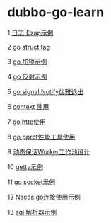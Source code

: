 # dubbo-go-learn

1 [日志卡zap示例](kownledge/one/READEME.md)  

2 [go struct tag](kownledge/two/READEME.md)

3 [go 加锁示例](kownledge/three/README.md)

4 [go 反射示例](kownledge/four/READEME.md)

5 [go signal.Notify优雅退出](kownledge/five/READEME.md)

6 [context 使用](kownledge/six/READEME.md)

7 [go http使用](kownledge/seven/READEME.md)

8 [go pprof性能工具使用](kownledge/eight/READEME.md)

9 [动态保活Worker工作池设计](kownledge/nine/READEME.md)

10 [getty示例](kownledge/ten/READEME.md)

11 [go socket示例](kownledge/eleven/READEME.md)

12 [Nacos go连接使用示例](kownledge/twelve/READEME.md)

13 [sql 解析器示例](kownledge/thirteen/READEME.md)